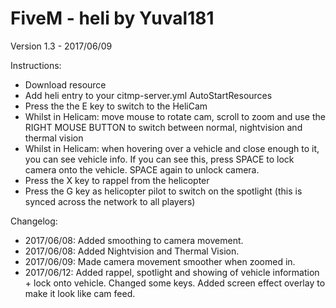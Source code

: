 # FiveM - heli by Yuval181
Version 1.3 - 2017/06/09

Instructions:
 * Download resource
 * Add heli entry to your citmp-server.yml AutoStartResources
 * Press the the E key to switch to the HeliCam
 * Whilst in Helicam: move mouse to rotate cam, scroll to zoom and use the RIGHT MOUSE BUTTON to switch between normal, nightvision and thermal vision
 * Whilst in Helicam: when hovering over a vehicle and close enough to it, you can see vehicle info. If you can see this, press SPACE to lock camera onto the vehicle. SPACE again to unlock camera.
 * Press the X key to rappel from the helicopter
 * Press the G key as helicopter pilot to switch on the spotlight (this is synced across the network to all players)
 
 Changelog:
 * 2017/06/08: Added smoothing to camera movement.
 * 2017/06/08: Added Nightvision and Thermal Vision.
 * 2017/06/09: Made camera movement smoother when zoomed in.
 * 2017/06/12: Added rappel, spotlight and showing of vehicle information + lock onto vehicle. Changed some keys. Added screen effect overlay to make it look like cam feed.